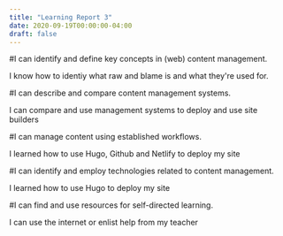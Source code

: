 ```yaml
---
title: "Learning Report 3"
date: 2020-09-19T00:00:00-04:00
draft: false
---
```


#I can identify and define key concepts in (web) content management.
 
I know how to identiy what raw and blame is and what they're used for. 

#I can describe and compare content management systems.

I can compare and use management systems to deploy and use site builders

#I can manage content using established workflows.

I learned how to use Hugo, Github and Netlify to deploy my site

#I can identify and employ technologies related to content management.

I learned how to use Hugo to deploy my site

#I can find and use resources for self-directed learning.

I can use the internet or enlist help from my teacher
